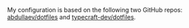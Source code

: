 My configuration is based on the following two GitHub repos: [abdullaev/dotfiles](https://github.com/abdullaev/dotfiles) and [typecraft-dev/dotfiles](https://github.com/typecraft-dev/dotfiles).
